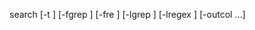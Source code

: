 
search [-t <tenant code>] [-fgrep <filename grep>] [-fre <filename regex>] [-lgrep <line content grep>] [-lregex <line content regex>] [-outcol <column index> ...]